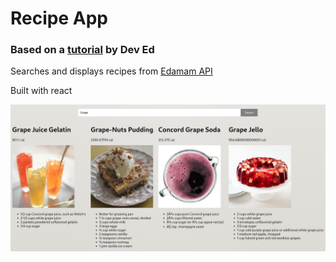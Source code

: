 # Recipe App
### Based on a [tutorial](https://www.youtube.com/watch?v=U9T6YkEDkMo) by Dev Ed

Searches and displays recipes from [Edamam API](https://www.edamam.com/)

Built with react

![ss](readme/recipe-react.png)

